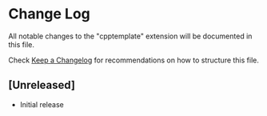 # Change Log
All notable changes to the "cpptemplate" extension will be documented in this file.

Check [Keep a Changelog](http://keepachangelog.com/) for recommendations on how to structure this file.

## [Unreleased]
- Initial release